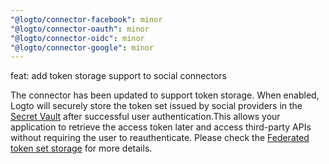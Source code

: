 ```yaml
---
"@logto/connector-facebook": minor
"@logto/connector-oauth": minor
"@logto/connector-oidc": minor
"@logto/connector-google": minor
---
```


feat: add token storage support to social connectors

The connector has been updated to support token storage. When enabled, Logto will securely store the token set issued by social providers in the [Secret Vault](https://docs.logto.io/secret-vault/) after successful user authentication.This allows your application to retrieve the access token later and access third-party APIs without requiring the user to reauthenticate. Please check the [Federated token set storage](https://docs.logto.io/secret-vault/federated-token-set) for more details.
